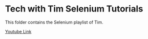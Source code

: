 # Tech with Tim Selenium Tutorials

This folder contains the Selenium playlist of Tim.

[Youtube Link](https://www.youtube.com/playlist?list=PLzMcBGfZo4-n40rB1XaJ0ak1bemvlqumQ)